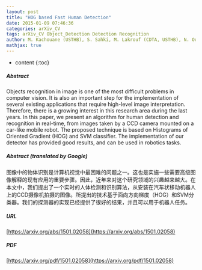 ```yaml
---
layout: post
title: "HOG based Fast Human Detection"
date: 2015-01-09 07:46:36
categories: arXiv_CV
tags: arXiv_CV Object_Detection Detection Recognition
author: M. Kachouane (USTHB), S. Sahki, M. Lakrouf (CDTA, USTHB), N. Ouadah (CDTA)
mathjax: true
---
```


* content
{:toc}

##### Abstract
Objects recognition in image is one of the most difficult problems in computer vision. It is also an important step for the implementation of several existing applications that require high-level image interpretation. Therefore, there is a growing interest in this research area during the last years. In this paper, we present an algorithm for human detection and recognition in real-time, from images taken by a CCD camera mounted on a car-like mobile robot. The proposed technique is based on Histograms of Oriented Gradient (HOG) and SVM classifier. The implementation of our detector has provided good results, and can be used in robotics tasks.

##### Abstract (translated by Google)
图像中的物体识别是计算机视觉中最困难的问题之一。这也是实施一些需要高级图像解释的现有应用的重要步骤。因此，近年来对这个研究领域的兴趣越来越大。在本文中，我们提出了一个实时的人体检测和识别算法，从安装在汽车状移动机器人上的CCD摄像机拍摄的图像。所提出的技术基于面向方向梯度（HOG）和SVM分类器。我们的探测器的实现已经提供了很好的结果，并且可以用于机器人任务。

##### URL
[https://arxiv.org/abs/1501.02058](https://arxiv.org/abs/1501.02058)

##### PDF
[https://arxiv.org/pdf/1501.02058](https://arxiv.org/pdf/1501.02058)

